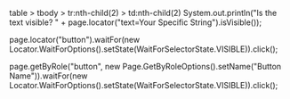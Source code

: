 table > tbody > tr:nth-child(2) > td:nth-child(2)
System.out.println("Is the text visible? " + page.locator("text=Your Specific String").isVisible());

page.locator("button").waitFor(new Locator.WaitForOptions().setState(WaitForSelectorState.VISIBLE)).click();

page.getByRole("button", new Page.GetByRoleOptions().setName("Button Name")).waitFor(new Locator.WaitForOptions().setState(WaitForSelectorState.VISIBLE)).click();


